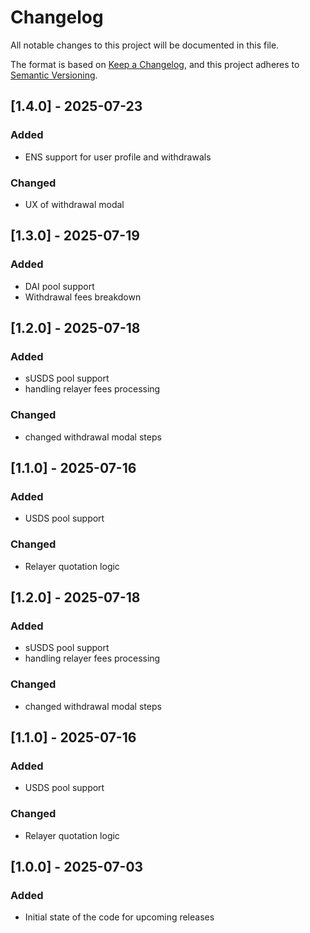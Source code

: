 # Changelog

All notable changes to this project will be documented in this file.

The format is based on [Keep a Changelog](https://keepachangelog.com/en/1.1.0/),
and this project adheres to [Semantic Versioning](https://semver.org/spec/v2.0.0.html).

## [1.4.0] - 2025-07-23

### Added

- ENS support for user profile and withdrawals

### Changed

- UX of withdrawal modal

## [1.3.0] - 2025-07-19

### Added

- DAI pool support
- Withdrawal fees breakdown

## [1.2.0] - 2025-07-18

### Added

- sUSDS pool support
- handling relayer fees processing

### Changed 

- changed withdrawal modal steps

## [1.1.0] - 2025-07-16

### Added

- USDS pool support

### Changed

- Relayer quotation logic

## [1.2.0] - 2025-07-18

### Added

- sUSDS pool support
- handling relayer fees processing

### Changed 

- changed withdrawal modal steps

## [1.1.0] - 2025-07-16

### Added

- USDS pool support

### Changed

- Relayer quotation logic

## [1.0.0] - 2025-07-03

### Added

- Initial state of the code for upcoming releases